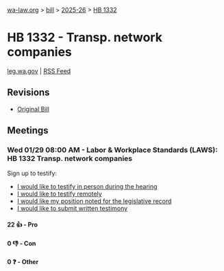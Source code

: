 [wa-law.org](/) > [bill](/bill/) > [2025-26](/bill/2025-26/) > [HB 1332](/bill/2025-26/hb/1332/)

# HB 1332 - Transp. network companies
[leg.wa.gov](https://app.leg.wa.gov/billsummary?BillNumber=1332&Year=2025&Initiative=false) | [RSS Feed](./rss.xml)

## Revisions
* [Original Bill](1/)

## Meetings
### Wed 01/29 08:00 AM - Labor & Workplace Standards (LAWS): HB 1332 Transp. network companies
Sign up to testify:
* [I would like to testify in person during the hearing](https://app.leg.wa.gov/csi/Testifier/Add?chamber=House&mId=32601&aId=162136&caId=25118&tId=1)
* [I would like to testify remotely](https://app.leg.wa.gov/csi/Testifier/Add?chamber=House&mId=32601&aId=162136&caId=25118&tId=2)
* [I would like my position noted for the legislative record](https://app.leg.wa.gov/csi/Testifier/Add?chamber=House&mId=32601&aId=162136&caId=25118&tId=3)
* [I would like to submit written testimony](https://app.leg.wa.gov/csi/Testifier/Add?chamber=House&mId=32601&aId=162136&caId=25118&tId=4)

#### 22 👍 - Pro

#### 0 👎 - Con

#### 0 ❓ - Other
